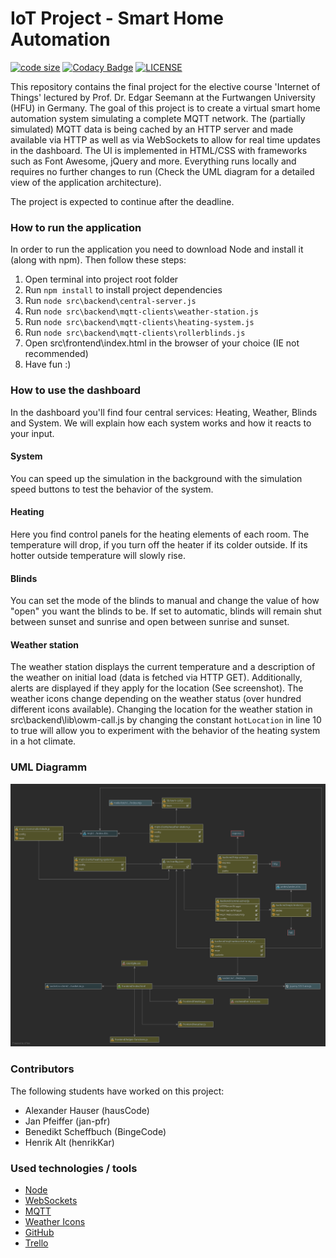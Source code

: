 # IoT Project - Smart Home Automation

[![code size](https://img.shields.io/github/languages/code-size/jan-pfr/iot-project)]()
[![Codacy Badge](https://app.codacy.com/project/badge/Grade/085c2e40529043ef876ae3e79517df45)](https://www.codacy.com/gh/jan-pfr/iot-project/dashboard?utm_source=github.com&utm_medium=referral&utm_content=jan-pfr/iot-project&utm_campaign=Badge_Grade) [![LICENSE](https://img.shields.io/github/license/jan-pfr/iot-project.svg)](https://github.com/jan-pfr/iot-project/blob/master/LICENSE)

This repository contains the final project for the elective course 'Internet of Things' lectured by Prof. Dr. Edgar Seemann at the Furtwangen University (HFU) in Germany.
The goal of this project is to create a virtual smart home automation system simulating a complete MQTT network. The (partially simulated) MQTT data is being cached by an HTTP server and made available via HTTP as well as via WebSockets to allow for real time updates in the dashboard. The UI is implemented in HTML/CSS with frameworks such as Font Awesome, jQuery and more. Everything runs locally and requires no further changes to run (Check the UML diagram for a detailed view of the application architecture).

The project is expected to continue after the deadline.

### How to run the application

In order to run the application you need to download Node and install it (along with npm).
Then follow these steps:

1. Open terminal into project root folder
2. Run `npm install` to install project dependencies
3. Run `node src\backend\central-server.js`
4. Run `node src\backend\mqtt-clients\weather-station.js`
5. Run `node src\backend\mqtt-clients\heating-system.js`
6. Run `node src\backend\mqtt-clients\rollerblinds.js`
7. Open src\frontend\index.html in the browser of your choice (IE not recommended)
8. Have fun :)

### How to use the dashboard

In the dashboard you'll find four central services: Heating, Weather, Blinds and System.
We will explain how each system works and how it reacts to your input.

#### System

You can speed up the simulation in the background with the simulation speed buttons to test the behavior of the system.

#### Heating

Here you find control panels for the heating elements of each room.
The temperature will drop, if you turn off the heater if its colder outside. If its hotter outside temperature will slowly rise.

#### Blinds

You can set the mode of the blinds to manual and change the value of how "open" you want the blinds to be. If set to automatic, blinds will remain shut between sunset and sunrise and open between sunrise and sunset.

#### Weather station

The weather station displays the current temperature and a description of the weather on initial load (data is fetched via HTTP GET). Additionally, alerts are displayed if they apply for the location (See screenshot).
The weather icons change depending on the weather status (over hundred different icons available).
Changing the location for the weather station in src\backend\lib\owm-call.js by changing the constant `hotLocation` in line 10 to true will allow you to experiment with the behavior of the heating system in a hot climate.

### UML Diagramm

![UML Diagramm](https://raw.githubusercontent.com/jan-pfr/iot-project/main/sha-uml.svg)

### Contributors

The following students have worked on this project:

- Alexander Hauser (hausCode)
- Jan Pfeiffer (jan-pfr)
- Benedikt Scheffbuch (BingeCode)
- Henrik Alt (henrikKar)

### Used technologies / tools

- [Node](https://nodejs.org)
- [WebSockets](socket.io)
- [MQTT](https://www.npmjs.com/package/mqtt)
- [Weather Icons](https://erikflowers.github.io/weather-icons//)
- [GitHub](https://github.com/jan-pfr/iot-project/)
- [Trello](https://trello.com/b/pqIZ0MPW/features)
